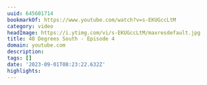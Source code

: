 ```yaml
---
uuid: 645601714
bookmarkOf: https://www.youtube.com/watch?v=s-EKUGccLtM
category: video
headImage: https://i.ytimg.com/vi/s-EKUGccLtM/maxresdefault.jpg
title: 40 Degrees South - Episode 4
domain: youtube.com
description:
tags: []
date: '2023-09-01T08:23:22.632Z'
highlights:
---
```




